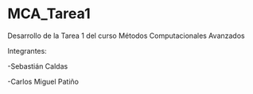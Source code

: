 # MCA_Tarea1
Desarrollo de la Tarea 1 del curso Métodos Computacionales Avanzados

Integrantes: 

-Sebastián Caldas

-Carlos Miguel Patiño
